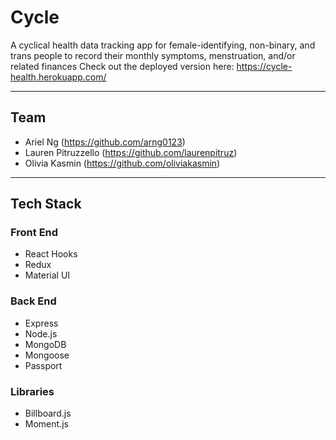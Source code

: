 
# Cycle
A cyclical health data tracking app for female-identifying, non-binary, and trans people to record their monthly symptoms, menstruation, and/or related finances
Check out the deployed version here:
https://cycle-health.herokuapp.com/


---
## Team
* Ariel Ng (https://github.com/arng0123)
* Lauren Pitruzzello (https://github.com/laurenpitruz)
* Olivia Kasmin (https://github.com/oliviakasmin)

---
## Tech Stack
### Front End
* React Hooks
* Redux
* Material UI
### Back End
* Express
* Node.js
* MongoDB
* Mongoose
* Passport
### Libraries
* Billboard.js
* Moment.js
